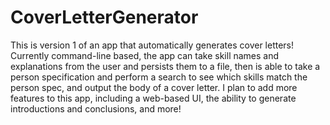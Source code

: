 # CoverLetterGenerator
This is version 1 of an app that automatically generates cover letters! Currently command-line based, the app can take skill names and explanations from the user and persists them to a file, then is able to take a person specification and perform a search to see which skills match the person spec, and output the body of a cover letter. 
I plan to add more features to this app, including a web-based UI, the ability to generate introductions and conclusions, and more!
